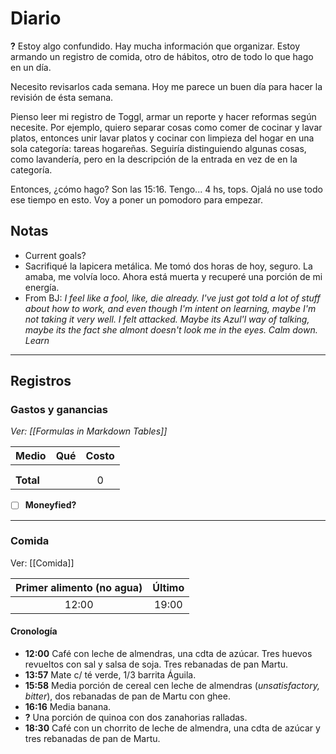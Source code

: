# Diario
**?** Estoy algo confundido. Hay mucha información que organizar. Estoy armando un registro de comida, otro de hábitos, otro de todo lo que hago en un día.

Necesito revisarlos cada semana. Hoy me parece un buen día para hacer la revisión de ésta semana.

Pienso leer mi registro de Toggl, armar un reporte y hacer reformas según necesite. Por ejemplo, quiero separar cosas como comer de cocinar y lavar platos, entonces unir lavar platos y cocinar con limpieza del hogar en una sola categoría: tareas hogareñas. Seguiría distinguiendo algunas cosas, como lavandería, pero en la descripción de la entrada en vez de en la categoría.

Entonces, ¿cómo hago? Son las 15:16. Tengo... 4 hs, tops. Ojalá no use todo ese tiempo en esto. Voy a poner un pomodoro para empezar. 

## Notas
- Current goals?
- Sacrifiqué la lapicera metálica. Me tomó dos horas de hoy, seguro. La amaba, me volvía loco. Ahora está muerta y recuperé una porción de mi energía.
- From BJ: *I feel like a fool, like, die already. I've just got told a lot of stuff about how to work, and even though I'm intent on learning, maybe I'm not taking it very well. I felt attacked. Maybe its Azul'l way of talking, maybe its the fact she almont doesn't look me in the eyes. Calm down. Learn*
---
## Registros
### Gastos y ganancias
*Ver: [[Formulas in Markdown Tables]]*

| Medio     | Qué | Costo |
| --------- |:--- |:-----:|
|           |     |       |
|           |     |       |
| **Total** |     |   0   |
<!-- TBLFM: @>$3=sum(@I..@-1) -->

- [ ] **Moneyfied?**

---
### Comida
Ver: [[Comida]]

| Primer alimento (no agua) | Último |
|:-------------------------:|:------:|
|           12:00           | 19:00  | 

#### Cronología
- **12:00** Café con leche de almendras, una cdta de azúcar. Tres huevos revueltos con sal y salsa de soja. Tres rebanadas de pan Martu.
- **13:57** Mate c/ té verde, 1/3 barrita Águila.
- **15:58** Media porción de cereal cen leche de almendras (*unsatisfactory, bitter*), dos rebanadas de pan de Martu con ghee.
- **16:16** Media banana.
- **?** Una porción de quinoa con dos zanahorias ralladas.
- **18:30** Café con un chorrito de leche de almendra, una cdta de azúcar y tres rebanadas de pan de Martu.
